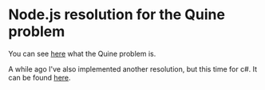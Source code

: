 # Node.js resolution for the Quine problem 

You can see [here](http://en.wikipedia.org/wiki/Quine_%28computing%29) what the Quine problem is.

A while ago I've also implemented another resolution, but this time for c#. It can be found [here](http://agilior.pt/blogs/rodrigo.guerreiro/archive/2010/10/14/16731.aspx).
